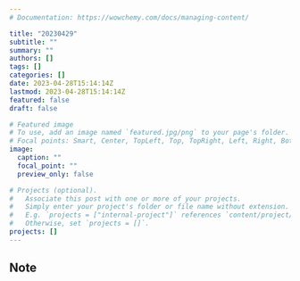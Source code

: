 ```yaml
---
# Documentation: https://wowchemy.com/docs/managing-content/

title: "20230429"
subtitle: ""
summary: ""
authors: []
tags: []
categories: []
date: 2023-04-28T15:14:14Z
lastmod: 2023-04-28T15:14:14Z
featured: false
draft: false

# Featured image
# To use, add an image named `featured.jpg/png` to your page's folder.
# Focal points: Smart, Center, TopLeft, Top, TopRight, Left, Right, BottomLeft, Bottom, BottomRight.
image:
  caption: ""
  focal_point: ""
  preview_only: false

# Projects (optional).
#   Associate this post with one or more of your projects.
#   Simply enter your project's folder or file name without extension.
#   E.g. `projects = ["internal-project"]` references `content/project/deep-learning/index.md`.
#   Otherwise, set `projects = []`.
projects: []
---
```


## Note

